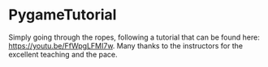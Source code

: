 # PygameTutorial
Simply going through the ropes, following a tutorial that can be found here: https://youtu.be/FfWpgLFMI7w. Many thanks to the instructors for the excellent teaching and the pace. 
